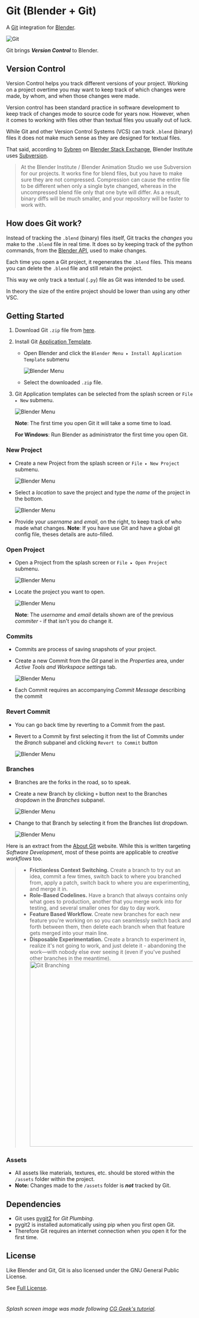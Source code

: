 # Git (Blender + Git)

A [Git](https://git-scm.com/) integration for [Blender](https://www.blender.org/).

![Git](https://raw.githubusercontent.com/imaginelenses/git/main/splash.png)

Git brings **_Version Control_** to Blender.

## Version Control

Version Control helps you track different versions of your project. Working on a project overtime you may want to keep track of which changes were made, by whom, and when those changes were made.

Version control has been standard practice in software development to keep track of changes mode to source code for years now. However, when it comes to working with files other than textual files you usually out of luck.

While Git and other Version Control Systems (VCS) can track `.blend` (binary) files it does not make much sense as they are designed for textual files.

That said, according to [Sybren](https://github.com/sybrenstuvel/) on [Blender Stack Exchange](https://blender.stackexchange.com/a/108186/154740), Blender Institute uses [Subversion](https://subversion.apache.org/).

> At the Blender Institute / Blender Animation Studio we use Subversion for our projects. It works fine for blend files, but you have to make sure they are not compressed. Compression can cause the entire file to be different when only a single byte changed, whereas in the uncompressed blend file only that one byte will differ. As a result, binary diffs will be much smaller, and your repository will be faster to work with.

## How does Git work?

Instead of tracking the `.blend` (binary) files itself, Git tracks the _changes_ you make to the `.blend` file in real time. It does so by keeping track of the python commands, from the [Blender API](https://docs.blender.org/api/current/index.html), used to make changes.

Each time you open a Git project, it regenerates the `.blend` files. This means you can delete the `.blend` file and still retain the project.

This way we only track a textual (`.py`) file as Git was intended to be used.

In theory the size of the entire project should be lower than using any other VSC.

## Getting Started

1. Download Git `.zip` file from [here](https://github.com/imaginelenses/git/archive/refs/tags/v0-1-0-alpha.zip).

2. Install Git [Application Template](https://docs.blender.org/manual/en/latest/advanced/app_templates.html#app-templates).

   - Open Blender and click the `Blender Menu ▸ Install Application Template` submenu

        <img class="img-fluid mb-3 rounded shadow-lg" src="https://github.com/imaginelenses/gitSite/blob/main/src/assets/installTemp.png" alt="Blender Menu">

   - Select the downloaded `.zip` file.

3. Git Application templates can be selected from the splash screen or `File ▸ New` submenu.

   <img class="img-fluid mb-3 rounded shadow-lg" src="https://github.com/imaginelenses/gitSite/blob/main/src/assets/openGit.png" alt="Blender Menu">

   **Note**: The first time you open Git it will take a some time to load.

   **For Windows**: Run Blender as administrator the first time you open Git.

### New Project

- Create a new Project from the splash screen or `File ▸ New Project` submenu.

    <img class="img-fluid mb-3 rounded shadow-lg" src="https://github.com/imaginelenses/gitSite/blob/main/src/assets/fileMenuNewProject.png" alt="Blender Menu">

- Select a _location_ to save the project and type the _name_ of the project in the bottom.

    <img class="img-fluid mb-3 rounded shadow-lg" src="https://github.com/imaginelenses/gitSite/blob/main/src/assets/newProject.png" alt="Blender Menu" loading="lazy">

- Provide your _username_ and _email_, on the right, to keep track of who made what changes.
  **Note**: If you have use Git and have a global git config file, theses details are auto-filled.

### Open Project

- Open a Project from the splash screen or `File ▸ Open Project` submenu.

    <img class="img-fluid mb-3 rounded shadow-lg" src="https://github.com/imaginelenses/gitSite/blob/main/src/assets/fileMenuOpenProject.png" alt="Blender Menu" loading="lazy">


- Locate the project you want to open.

    <img class="img-fluid mb-3 rounded shadow-lg" src="https://github.com/imaginelenses/gitSite/blob/main/src/assets/openProject.png" alt="Blender Menu" loading="lazy">

  **Note**: The _username_ and _email_ details shown are of the previous _commiter_ - if that isn't you do change it.

### Commits

- Commits are process of saving snapshots of your project.
- Create a new Commit from the _Git_ panel in the _Properties_ area, under _Active Tools and Workspace settings_ tab.

    <img class="img-fluid mb-3 rounded shadow-lg" src="https://github.com/imaginelenses/gitSite/blob/main/src/assets/gitPanel.png" alt="Blender Menu" loading="lazy">

- Each Commit requires an accompanying _Commit Message_ describing the commit

### Revert Commit

- You can go back time by reverting to a Commit from the past.
- Revert to a Commit by first selecting it from the list of Commits under the _Branch_ subpanel and clicking `Revert to Commit` button

    <img class="img-fluid mb-3 rounded shadow-lg" src="https://github.com/imaginelenses/gitSite/blob/main/src/assets/revertCommit.png" alt="Blender Menu" loading="lazy">

### Branches

- Branches are the forks in the road, so to speak.
- Create a new Branch by clicking `+` button next to the Branches dropdown in the _Branches_ subpanel.

    <img class="img-fluid mb-3 rounded shadow-lg" src="https://github.com/imaginelenses/gitSite/blob/main/src/assets/newBranch.png" alt="Blender Menu" loading="lazy">

- Change to that Branch by selecting it from the Branches list dropdown.

    <img class="img-fluid mb-3 rounded shadow-lg" src="https://github.com/imaginelenses/gitSite/blob/main/src/assets/branchList.png" alt="Blender Menu" loading="lazy">

Here is an extract from the [About Git](https://git-scm.com/about) website. While this is written targeting _Software Development_, most of these points are applicable to _creative workflows_ too.

> - **Frictionless Context Switching.** Create a branch to try out an idea, commit a few times, switch back to where you branched from, apply a patch, switch back to where you are experimenting, and merge it in.
> - **Role-Based Codelines.** Have a branch that always contains only what goes to production, another that you merge work into for testing, and several smaller ones for day to day work.
> - **Feature Based Workflow.** Create new branches for each new feature you're working on so you can seamlessly switch back and forth between them, then delete each branch when that feature gets merged into your main line.
> - **Disposable Experimentation.** Create a branch to experiment in, realize it's not going to work, and just delete it - abandoning the work—with nobody else ever seeing it (even if you've pushed other branches in the meantime).
>   <img src="https://git-scm.com/images/about/branches@2x.png" alt="Git Branching" width="500">

### Assets

- All assets like materials, textures, etc. should be stored within the `/assets` folder within the project.
- **Note:** Changes made to the `/assets` folder is **_not_** tracked by Git.

## Dependencies

- Git uses [pygit2](https://github.com/libgit2/pygit2) for _Git Plumbing_.
- pygit2 is installed automatically using pip when you first open Git.
- Therefore Git requires an internet connection when you open it for the first time.

## License

Like Blender and Git, Git is also licensed under the GNU General Public License.

See [Full License](https://github.com/imaginelenses/git/blob/main/LICENSE).

#

_Splash screen image was made following [CG Geek's tutorial](https://youtu.be/72LPW4S8bns)._
